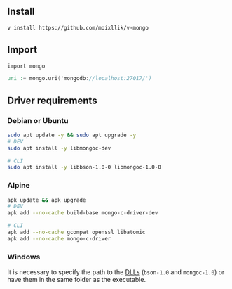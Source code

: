 ## Install

```bash
v install https://github.com/moixllik/v-mongo
```

## Import

```v
import mongo

uri := mongo.uri('mongodb://localhost:27017/')
```

## Driver requirements
### Debian or Ubuntu

```bash
sudo apt update -y && sudo apt upgrade -y
# DEV
sudo apt install -y libmongoc-dev

# CLI
sudo apt install -y libbson-1.0-0 libmongoc-1.0-0
```

### Alpine
```bash
apk update && apk upgrade
# DEV
apk add --no-cache build-base mongo-c-driver-dev

# CLI
apk add --no-cache gcompat openssl libatomic
apk add --no-cache mongo-c-driver
```

### Windows
It is necessary to specify the path to the [DLLs](https://github.com/moixllik/v-mongo/tree/main/thirdparty/win64/bin) (`bson-1.0` and `mongoc-1.0`) or have them in the same folder as the executable.
